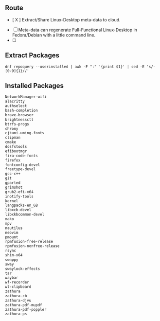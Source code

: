 
## Route
- [ X ] Extract/Share Linux-Desktop meta-data to cloud.
- [ ] Meta-data can regenerate Full-Functional Linux-Desktop in Fedora/Debian with a little command line.
- [ ] 

## Extract Packages
```shell
dnf repoquery --userinstalled | awk -F ":" '{print $1}' | sed -E 's/-[0-9]{1}//'
```

## Installed Packages
```txt
NetworkManager-wifi
alacritty
authselect
bash-completion
brave-browser
brightnessctl
btrfs-progs
chrony
cjkuni-uming-fonts
clipman
cmake
dosfstools
efibootmgr
fira-code-fonts
firefox
fontconfig-devel
freetype-devel
gcc-c++
git
gparted
grimshot
grub2-efi-x64
inotify-tools
kernel
langpacks-en_GB
libxcb-devel
libxkbcommon-devel
mako
mpv
nautilus
neovim
pmount
rpmfusion-free-release
rpmfusion-nonfree-release
rsync
shim-x64
swappy
sway
swaylock-effects
tar
waybar
wf-recorder
wl-clipboard
zathura
zathura-cb
zathura-djvu
zathura-pdf-mupdf
zathura-pdf-poppler
zathura-ps
```

